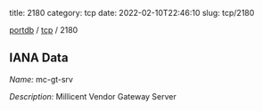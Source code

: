 title: 2180
category: tcp
date: 2022-02-10T22:46:10
slug: tcp/2180

[portdb](/) / [tcp](/category/tcp.html) / 2180


## IANA Data

_Name:_ mc-gt-srv

_Description:_ Millicent Vendor Gateway Server

